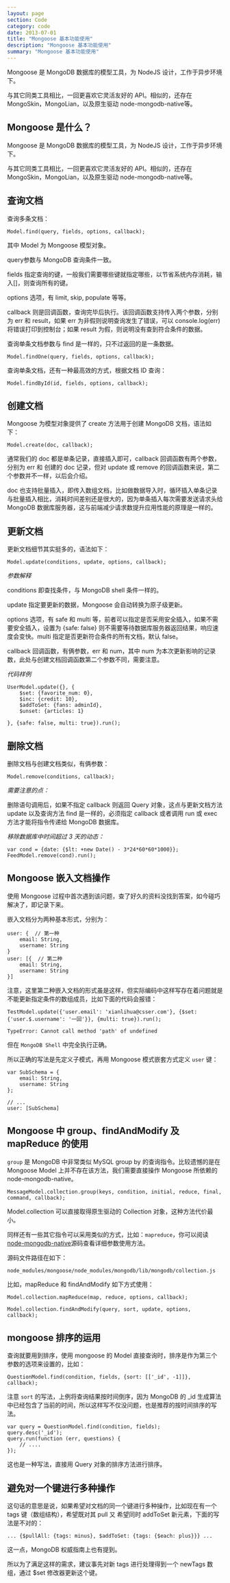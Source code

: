 ```yaml
---
layout: page
section: Code
category: code
date: 2013-07-01
title: "Mongoose 基本功能使用"
description: "Mongoose 基本功能使用"
summary: "Mongoose 基本功能使用"
---
```


Mongoose 是 MongoDB 数据库的模型工具，为 NodeJS 设计，工作于异步环境下。

与其它同类工具相比，一回更喜欢它灵活友好的 API。相似的，还存在MongoSkin，MongoLian，以及原生驱动 node-mongodb-native等。

Mongoose 是什么？
----------------

Mongoose 是 MongoDB 数据库的模型工具，为 NodeJS 设计，工作于异步环境下。

与其它同类工具相比，一回更喜欢它灵活友好的 API。相似的，还存在MongoSkin，MongoLian，以及原生驱动 node-mongodb-native等。

查询文档
--------

查询多条文档：

    Model.find(query, fields, options, callback);

其中 Model 为 Mongoose 模型对象。

query参数与 MongoDB 查询条件一致。

fields 指定查询的键，一般我们需要哪些键就指定哪些，以节省系统内存消耗，输入[]，则查询所有的键。

options 选项，有 limit, skip, populate 等等。

callback 则是回调函数，查询完毕后执行。该回调函数支持传入两个参数，分别为 err 和 result，如果 err 为非假则说明查询发生了错误，可以 console.log(err) 将错误打印到控制台；如果 result 为假，则说明没有查到符合条件的数据。

查询单条文档参数与 find 是一样的，只不过返回的是一条数据。

    Model.findOne(query, fields, options, callback);

查询单条文档，还有一种最高效的方式，根据文档 ID 查询：

    Model.findById(id, fields, options, callback);

创建文档
--------

Mongoose 为模型对象提供了 create 方法用于创建 MongoDB 文档，语法如下：

    Model.create(doc, callback);

通常我们的 doc 都是单条记录，直接插入即可，callback 回调函数有两个参数，分别为 err 和 创建的 doc 记录，但对 update 或 remove 的回调函数来说，第二个参数并不一样，以后会介绍。

doc 也支持批量插入，即传入数组文档，比如做数据导入时，循环插入单条记录与批量插入相比，消耗时间差别还是很大的，因为单条插入每次需要发送请求头给 MongoDB 数据库服务器，这与前端减少请求数提升应用性能的原理是一样的。

更新文档
--------

更新文档细节其实挺多的，语法如下：

    Model.update(conditions, update, options, callback);

*参数解释*

conditions 即查找条件，与 MongoDB shell 条件一样的。

update 指定要更新的数据，Mongoose 会自动转换为原子级更新。

options 选项，有 safe 和 multi 等，前者可以指定是否采用安全插入，如果不需要安全插入，设置为 {safe: false} 则不需要等待数据库服务器返回结果，响应速度会变快。multi 指定是否更新符合条件的所有文档，默认 false。

callback 回调函数，有俩参数，err 和 num，其中 num 为本次更新影响的记录数，此处与创建文档回调函数第二个参数不同，需要注意。

*代码样例*

    UserModel.update({}, {
        $set: {favorite_num: 0},
        $inc: {credit: 10},
        $addToSet: {fans: adminId},
        $unset: {articles: 1}

    }, {safe: false, multi: true}).run();

删除文档
--------

删除文档与创建文档类似，有俩参数：

    Model.remove(conditions, callback);

*需要注意的点：*

删除语句调用后，如果不指定 callback 则返回 Query 对象，这点与更新文档方法 update 以及查询方法 find 是一样的，必须指定 callback 或者调用 run 或 exec 方法才能将指令传递给 MongoDB 数据库。

*移除数据库中时间超过 3 天的动态：*

    var cond = {date: {$lt: +new Date() - 3*24*60*60*1000}};
    FeedModel.remove(cond).run();

Mongoose 嵌入文档操作
---------------------

使用 Mongoose 过程中首次遇到该问题，查了好久的资料没找到答案，如今碰巧解决了，即记录下来。

嵌入文档分为两种基本形式，分别为：

    user: {  // 第一种
        email: String,
        username: String
    }
    user: [{  // 第二种
        email: String,
        username: String
    }]

注意，这里第二种嵌入文档的形式虽是这样，但实际编码中这样写存在着问题就是不能更新指定条件的数组成员，比如下面的代码会报错：

    TestModel.update({'user.email': 'xianlihua@csser.com'}, {$set: {'user.$.username': '一回'}}, {multi: true}).run();

    TypeError: Cannot call method 'path' of undefined

但在 `MongoDB Shell` 中完全执行正确。

所以正确的写法是先定义子模式，再用 Mongoose 模式嵌套方式定义 `user` 键：

    var SubSchema = {
        email: String,
        username: String
    };

    // ...
    user: [SubSchema]

Mongoose 中 group、findAndModify 及 mapReduce 的使用
----------------------------------------------------

`group` 是 MongoDB 中非常类似 MySQL group by 的查询指令。比较遗憾的是在 Mongoose Model 上并不存在该方法，我们需要直接操作 Mongoose 所依赖的 node-mongodb-native。

    MessageModel.collection.group(keys, condition, initial, reduce, final, command, callback);

Model.collection 可以直接取得原生驱动的 Collection 对象，这种方法代价最小。

同样还有一些其它指令可以采用类似的方式，比如：`mapreduce`，你可以阅读[node-mongodb-native](https://github.com/christkv/node-mongodb-native/blob/master/lib/mongodb/collection.js)源码查看详细参数使用方法。

源码文件路径在如下：

    node_modules/mongoose/node_modules/mongodb/lib/mongodb/collection.js

比如，mapReduce 和 findAndModify 如下方式使用：

    Model.collection.mapReduce(map, reduce, options, callback);

    Model.collection.findAndModify(query, sort, update, options, callback);

mongoose 排序的运用
-------------------

查询就要用到排序，使用 mongoose 的 Model 直接查询时，排序是作为第三个参数的选项来设置的，比如：

    QuestionModel.find(condition, fields, {sort: [['_id', -1]]}, callback);

注意 `sort` 的写法，上例将查询结果按时间倒序，因为 MongoDB 的 \_id 生成算法中已经包含了当前的时间，所以这样写不仅没问题，也是推荐的按时间排序的写法。

    var query = QuestionModel.find(condition, fields);
    query.desc('_id');
    query.run(function (err, questions) {
        // ....
    });

这也是一种写法，直接用 Query 对象的排序方法进行排序。

避免对一个键进行多种操作
------------------------

这句话的意思是说，如果希望对文档的同一个键进行多种操作，比如现在有一个 tags 键（数组结构），希望既对其 pull 又 希望同时 addToSet 新元素，下面的写法是不对的：

    ... {$pullAll: {tags: minus}, $addToSet: {tags: {$each: plus}}} ...

这一点，MongoDB 权威指南上也有提到。

所以为了满足这样的需求，建议事先对新 tags 进行处理得到一个 newTags 数组，通过 \$set 修改器更新这个键。

